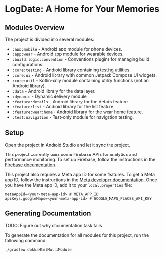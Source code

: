 # LogDate: A Home for Your Memories

## Modules Overview

The project is divided into several modules:

- `:app:mobile` - Android app module for phone devices.
- `:app:wear` - Android app module for wearable devices.
- `:build:logic:convention` - Conventions plugins for managing build configurations.
- `:core:testing` - Android library containing testing utilities.
- `:core:ui` - Android library with common Jetpack Compose UI widgets.
- `:core:util` - Kotlin-only module containing utility functions (not an Android library).
- `:data` - Android library for the data layer.
- `:dynamic` - Dynamic delivery module
- `:feature:details` - Android library for the details feature.
- `:feature:list` - Android library for the list feature.
- `:feature:wear:home` - Android library for the wear home feature.
- `:test:navigation` - Test-only module for navigation testing.

## Setup

Open the project in Android Studio and let it sync the project.

This project currently uses some Firebase APIs for analytics and performance monitoring. To set up
Firebase, follow the instructions in
the [Firebase documentation](https://firebase.google.com/docs/android/setup).

This project also requires a Meta app ID for some features. To get a Meta app ID, follow the
instructions in
the [Meta developer documentation](https://developers.facebook.com/docs/android/getting-started#app-id).
Once you have the Meta app ID, add it to your `local.properties` file:

```properties
metaAppId=<your-meta-app-id> # META_APP_ID
apiKeys.googleMaps=<your-meta-app-id> # GOOGLE_MAPS_PLACES_API_KEY
```

## Generating Documentation

TODO: Figure out why documentation task fails

To generate the documentation for all modules for this project, run the following command:

```shell
./gradlew dokkaHtmlMultiModule
```